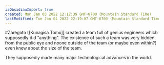 ```yaml
---
isObsidianImport: true
created: Mon Jan 03 2022 12:12:39 GMT-0700 (Mountain Standard Time)
lastModified: Tue Jan 04 2022 22:19:07 GMT-0700 (Mountain Standard Time)
---
```

#Zaregoto 
[[Kunagisa Tomo]] created a team full of genius engineers which supposedly did "anything". The existence of such a team was very hidden from the public eye and noone outside of the team (or maybe even within?) even knew about the size of the team. 

They supposedly made many major technological advances in the world.